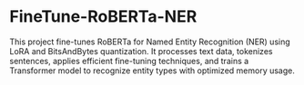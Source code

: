 # FineTune-RoBERTa-NER
This project fine-tunes RoBERTa for Named Entity Recognition (NER) using LoRA and BitsAndBytes quantization. It processes text data, tokenizes sentences, applies efficient fine-tuning techniques, and trains a Transformer model to recognize entity types with optimized memory usage.
